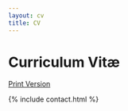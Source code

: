 ```yaml
---
layout: cv
title: CV
---
```


# Curriculum Vitæ
[Print Version](/cv.pdf)

{% include contact.html %}

